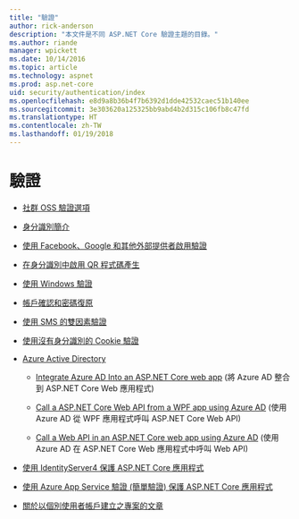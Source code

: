 ```yaml
---
title: "驗證"
author: rick-anderson
description: "本文件是不同 ASP.NET Core 驗證主題的目錄。"
ms.author: riande
manager: wpickett
ms.date: 10/14/2016
ms.topic: article
ms.technology: aspnet
ms.prod: asp.net-core
uid: security/authentication/index
ms.openlocfilehash: e8d9a8b36b4f7b6392d1dde42532caec51b140ee
ms.sourcegitcommit: 3e303620a125325bb9abd4b2d315c106fb8c47fd
ms.translationtype: HT
ms.contentlocale: zh-TW
ms.lasthandoff: 01/19/2018
---
```

# <a name="authentication"></a>驗證

* [社群 OSS 驗證選項](community.md)

* [身分識別簡介](identity.md)

* [使用 Facebook、Google 和其他外部提供者啟用驗證](social/index.md)

* [在身分識別中啟用 QR 程式碼產生](identity-enable-qrcodes.md)

* [使用 Windows 驗證](windowsauth.md)

* [帳戶確認和密碼復原](accconfirm.md)

* [使用 SMS 的雙因素驗證](2fa.md)

* [使用沒有身分識別的 Cookie 驗證](cookie.md)

* [Azure Active Directory](azure-active-directory/index.md)

  * [Integrate Azure AD Into an ASP.NET Core web app](https://azure.microsoft.com/documentation/samples/active-directory-dotnet-webapp-openidconnect-aspnetcore/) (將 Azure AD 整合到 ASP.NET Core Web 應用程式)

  * [Call a ASP.NET Core Web API from a WPF app using Azure AD](https://azure.microsoft.com/documentation/samples/active-directory-dotnet-native-aspnetcore/) (使用 Azure AD 從 WPF 應用程式呼叫 ASP.NET Core Web API)

  * [Call a Web API in an ASP.NET Core web app using Azure AD](https://azure.microsoft.com/documentation/samples/active-directory-dotnet-webapp-webapi-openidconnect-aspnetcore/) (使用 Azure AD 在 ASP.NET Core Web 應用程式中呼叫 Web API)

* [使用 IdentityServer4 保護 ASP.NET Core 應用程式](http://docs.identityserver.io/en/release/)

* [使用 Azure App Service 驗證 (簡單驗證) 保護 ASP.NET Core 應用程式](https://docs.microsoft.com/azure/app-service/app-service-authentication-overview)

* [關於以個別使用者帳戶建立之專案的文章](xref:security/authentication/individual)
